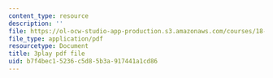 ```yaml
---
content_type: resource
description: ''
file: https://ol-ocw-studio-app-production.s3.amazonaws.com/courses/18-650-statistics-for-applications-fall-2016/b7f4bec15236c5d85b3a917441a1cd86_lWW54ts9Ubo.pdf
file_type: application/pdf
resourcetype: Document
title: 3play pdf file
uid: b7f4bec1-5236-c5d8-5b3a-917441a1cd86
---
```

